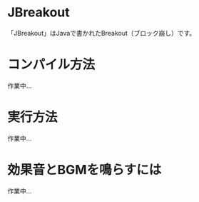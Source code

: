 # JBreakout
「JBreakout」はJavaで書かれたBreakout（ブロック崩し）です。

# コンパイル方法
作業中...

# 実行方法
作業中...

# 効果音とBGMを鳴らすには
作業中...